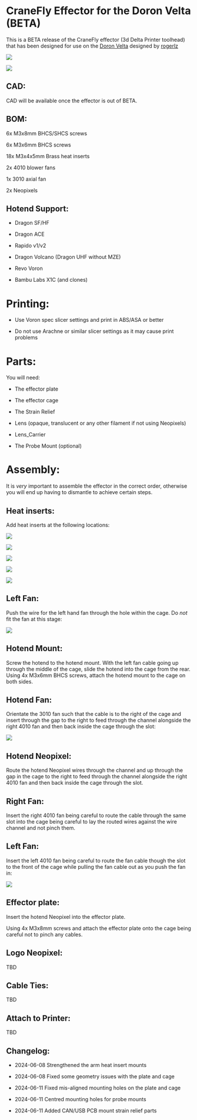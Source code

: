 # CraneFly Effector for the Doron Velta (BETA)

This is a BETA release of the CraneFly effector (3d Delta Printer toolhead) that has been designed for use on the [Doron Velta](https://github.com/rogerlz/Doron-Velta) designed by [rogerlz](https://github.com/rogerlz)

![](images/front.png)

![](images/rear.png)

## CAD:

CAD will be available once the effector is out of BETA.

## BOM:

6x M3x8mm BHCS/SHCS screws

6x M3x6mm BHCS screws

18x M3x4x5mm Brass heat inserts

2x 4010 blower fans

1x 3010 axial fan

2x Neopixels

## Hotend Support:

- Dragon SF/HF

- Dragon ACE

- Rapido v1/v2

- Dragon Volcano (Dragon UHF without MZE)

- Revo Voron

- Bambu Labs X1C (and clones)

# Printing:

- Use Voron spec slicer settings and print in ABS/ASA or better

- Do not use Arachne or similar slicer settings as it may cause print problems

# Parts:

You will need:

- The effector plate

- The effector cage

- The Strain Relief

- Lens (opaque, translucent or any other filament if not using Neopixels)

- Lens_Carrier

- The Probe Mount (optional)

# Assembly:

It is _very_ important to assemble the effector in the correct order, otherwise you will end up having to dismantle to achieve certain steps.

## Heat inserts:

Add heat inserts at the following locations:

![](images/heatinserts1.png)

![](images/heatinserts2.png)

![](images/heatinserts3.png)

![](images/heatinserts4.png)

![](images/heatinserts5.png)

## Left Fan:

Push the wire for the left hand fan through the hole within the cage. Do _not_ fit the fan at this stage:

![](images/leftfan.png)

## Hotend Mount:

Screw the hotend to the hotend mount. With the left fan cable going up through the middle of the cage, slide the hotend into the cage from the rear. Using 4x M3x6mm BHCS screws, attach the hotend mount to the cage on both sides.

## Hotend Fan:

Orientate the 3010 fan such that the cable is to the right of the cage and insert through the gap to the right to feed through the channel alongside the right 4010 fan and then back inside the cage through the slot:

![](images/hefan.png)

## Hotend Neopixel:

Route the hotend Neopixel wires through the channel and up through the gap in the cage to the right to feed through the channel alongside the right 4010 fan and then back inside the cage through the slot.

## Right Fan:

Insert the right 4010 fan being careful to route the cable through the same slot into the cage being careful to lay the routed wires against the wire channel and not pinch them.

## Left Fan:

Insert the left 4010 fan being careful to route the fan cable though the slot to the front of the cage while pulling the fan cable out as you push the fan in:

![](images/leftfanslot.png)

## Effector plate:

Insert the hotend Neopixel into the effector plate.

Using 4x M3x8mm screws and attach the effector plate onto the cage being careful not to pinch any cables.

## Logo Neopixel:

TBD

## Cable Ties:

TBD

## Attach to Printer:

TBD

## Changelog:

- 2024-06-08 Strengthened the arm heat insert mounts

- 2024-06-08 Fixed some geometry issues with the plate and cage

- 2024-06-11 Fixed mis-aligned mounting holes on the plate and cage

- 2024-06-11 Centred mounting holes for probe mounts

- 2024-06-11 Added CAN/USB PCB mount strain relief parts
